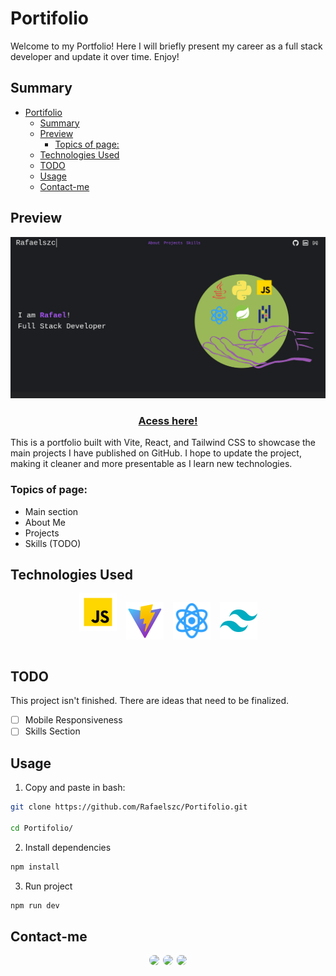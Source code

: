 # Portifolio

Welcome to my Portfolio! Here I will briefly present my career as a full stack developer and update it over time. Enjoy!

## Summary
- [Portifolio](#portifolio)
  - [Summary](#summary)
  - [Preview](#preview)
    - [Topics of page:](#topics-of-page)
  - [Technologies Used](#technologies-used)
  - [TODO](#todo)
  - [Usage](#usage)
  - [Contact-me](#contact-me)

## Preview

![home](docs/preview.png)

<h3 align="center"><a href="https://rafaelszc.github.io/Portifolio/" target="_blank">Acess here!</a></h3>

This is a portfolio built with Vite, React, and Tailwind CSS to showcase the main projects I have published on GitHub. I hope to update the project, making it cleaner and more presentable as I learn new technologies.

### Topics of page:
+ Main section
+ About Me
+ Projects
+ Skills (TODO)

## Technologies Used

<div style="display: flex; justify-content: center; gap: 15px">
  <a href="https://developer.mozilla.org/pt-BR/docs/Web/JavaScript" target="_blank"><img src="public/images/langs/javascript.webp" style="height: 60px" alt="javascript"></img></a>

  <a href="https://vite.dev/" target="blank"><img style="height: 60px" src="docs/vite.png" alt="vite"></a>

  <a href="https://react.dev/" target="_blank"><img src="public/images/langs/react.webp" style="height: 60px" alt="react"></img></a>

  <a href="https://tailwindcss.com/" target="_blank"><img style="height: 60px" src="docs/tailwind.png" alt="tailwind_css"></a>
</div>


## TODO
This project isn't finished. There are ideas that need to be finalized.

- [ ] Mobile Responsiveness
- [ ] Skills Section

## Usage
1. Copy and paste in bash:

```bash
git clone https://github.com/Rafaelszc/Portifolio.git

cd Portifolio/
```

2. Install dependencies

```bash
npm install
```

3. Run project

```bash
npm run dev
```


## Contact-me

<div class="contact-images" align=center>
    <a href="https://github.com/Rafaelszc"><img src="https://img.shields.io/badge/GitHub-100000?style=for-the-badge&logo=github&logoColor=white%22" style="border-radius: 10px; height: 35px; padding-right: 2px;"></a>
    <a href="mailto:rafaelbjj84@gmail.com"><img src="https://img.shields.io/badge/GMAIL-100000?style=for-the-badge&logo=gmail&logoColor=red" style="border-radius: 10px; height: 35px"></a>
    <a href="https://www.linkedin.com/in/rafael-souza-5461762b8"><img src="https://img.shields.io/badge/LINKEDIN-100000?style=for-the-badge&logo=linkedin&logoColor=blue" style="border-radius: 10px; height: 35px; padding-left: 2px;"></a>
</div>